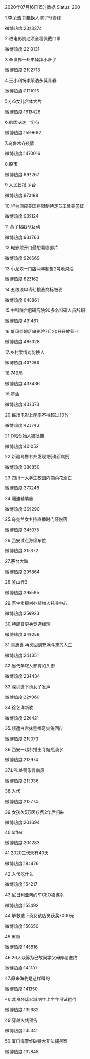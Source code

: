 2020年07月16日15时数据
Status: 200

1.李荣浩 刘能换人演了爷青结

微博热度:2323374

2.进电影院必须全程佩戴口罩

微博热度:2218131

3.全世界一起来揉揉小肚子

微博热度:2192713

4.王小利祝李荣浩永葆青春

微博热度:2171915

5.小S女儿合体大片

微博热度:1619426

6.肌因决定一切吗

微博热度:1559662

7.乌鲁木齐疫情

微博热度:1470016

8.股市

微博热度:992267

9.人民日报 茅台

微博热度:973188

10.华为回应美国将限制特定员工赴美签证

微博热度:935124

11.黄子韬戳爷互动

微博热度:933763

12.电影院开门最想看哪部片

微博热度:920669

13.小龙坎一门店两年制售2吨地沟油

微博热度:822162

14.五粮液申请七粮液商标被驳

微博热度:640861

15.中科院合肥研究院90多名科研人员辞职

微博热度:491461

16.低风险地区电影院7月20日开放营业

微博热度:486328

17.乡村爱情刘能换人

微博热度:437269

18.749局

微博热度:433436

19.基金

微博热度:433073

20.每场电影上座率不得超过30%

微博热度:423743

21.D站创始人被批捕

微博热度:401052

22.新疆乌鲁木齐发现1例确诊病例

微博热度:380850

23.四川一大学生校园内摘荷花溺亡

微博热度:373248

24.蹦迪辅助器

微博热度:369290

25.乌克兰女主持直播时门牙脱落

微博热度:345075

26.西安试点海绵车位

微博热度:315372

27.茅台大跌

微博热度:299864

28.釜山行2

微博热度:295595

29.医生卖房创办植物人托养中心

微博热度:256923

30.特朗普更换竞选经理

微博热度:249059

31.具惠善 再次回到充满斗志的人生

微博热度:244351

32.当代年轻人都有的头衔

微博热度:234434

33.深圳遭下药女子发声

微博热度:229980

34.徐艺洋新歌

微博热度:220421

35.频遭白宫抹黑福奇尖锐回应

微博热度:219073

36.西安一超市推出寻娃瓶装水

微博热度:218974

37.LPL处罚乐言南风

微博热度:213936

38.入伏

微博热度:213774

39.女孩欠5万医疗费2年后归来

微博热度:203694

40.lofter

微博热度:200283

41.2020三伏天有40天

微博热度:184476

42.入伏吃什么

微博热度:154217

43.尼日利亚网约车CEO被谋杀

微博热度:153492

44.解救遭下药女孩店员获奖3000元

微博热度:150650

45.重启

微博热度:146816

46.26人众筹为已故同学父母养老送终

微博热度:143181

47.原来海豹是这样叫的

微博热度:141350

48.北京环球影城明年上半年将试运行

微博热度:139682

49.穿越火线预告

微博热度:135341

50.厦门海警侦破特大非法捕捞案

微博热度:132848


